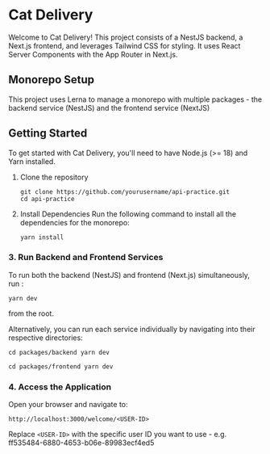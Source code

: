 # Cat Delivery

Welcome to Cat Delivery! This project consists of a NestJS backend, a Next.js frontend, and leverages Tailwind CSS for styling. It uses React Server Components with the App Router in Next.js.

## Monorepo Setup
This project uses Lerna to manage a monorepo with multiple packages -  the backend service (NestJS) and the frontend service (NextJS)


## Getting Started

To get started with Cat Delivery, you'll need to have Node.js (>= 18) and Yarn installed.

1. Clone the repository

       git clone https://github.com/yourusername/api-practice.git
       cd api-practice

2. Install Dependencies
   Run the following command to install all the dependencies for the monorepo:

	`yarn install`

### 3. Run Backend and Frontend Services

To run both the backend (NestJS) and frontend (Next.js) simultaneously, run :

`yarn dev` 

from the root.

Alternatively, you can run each service individually by navigating into their respective directories:

`cd packages/backend
yarn dev` 


`cd packages/frontend
yarn dev` 

### 4. Access the Application

Open your browser and navigate to:

`http://localhost:3000/welcome/<USER-ID>` 

Replace  `<USER-ID>`  with the specific user ID you want to use - e.g. ff535484-6880-4653-b06e-89983ecf4ed5
